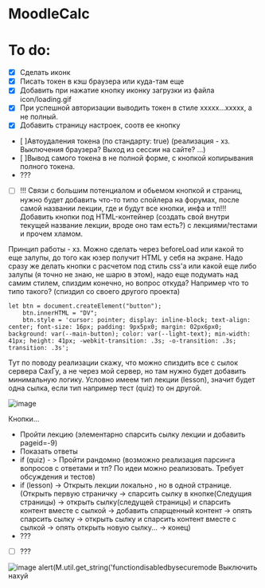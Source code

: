 # MoodleCalc
# To do:
- [x] Сделать иконк
- [x] Писать токен в кэш браузера или куда-там еще
- [x] Добавить при нажатие кнопку иконку загрузки из файла icon/loading.gif
- [x] При успешной авторизации выводить токен в стиле xxxxx...xxxxx, а не полный.
- [x] Добавить страницу настроек, соотв ее кнопку
- [ ]Автоудаления токена (по стандарту: true) (реализация - хз. Выключения браузера? Выход из сессии на сайте? ...)
- [ ]Вывод самого токена в не полной форме, с кнопкой копирывания полного токена.
- ???
- [ ] !!! Связи с большим потенциалом и обьемом кнопкой и страниц, нужно будет добавить что-то типо спойлера на форумах, после самой названии лекции, где и будут все кнопки, инфа и тп!!! Добавить кнопки под HTML-контейнер (создать свой внутри текущей название лекции, вроде оно там есть?) с лекциями/тестами и прочем хламом. 

Принцип работы - хз. Можно сделать через beforeLoad или какой то еще залупы, до того как юзер получит HTML у себя на экране.
Надо сразу же делать кнопки с расчетом под стиль css'a или какой еще либо залупы (я точно не знаю, не шарю в этом), надо еще подумать над самим стилем, спиздим конечно, но вопрос откуда? Например что то типо такого? (спиздил со своего другого проекта)

```
let btn = document.createElement("button");
    btn.innerHTML = "DV";
    btn.style = 'cursor: pointer; display: inline-block; text-align: center; font-size: 16px; padding: 9px5px0; margin: 02px6px0; background: var(--main-button); color: var(--light-text); min-width: 41px; height: 41px; -webkit-transition: .3s; -o-transition: .3s; transition: .3s';
```
Тут по поводу реализации скажу, что можно спиздить все с сылок сервера СахГу, а не через мой сервер, но там нужно будет добавить минимальную логику. 
Условно имеем тип лекции (lesson), значит будет одна сылка, если тип например тест (quiz) то он другой.

![image](https://user-images.githubusercontent.com/58254635/151201910-17929a3a-3fbe-4c55-8ed8-f09ba0db9032.png)

Кнопки...
- Пройти лекцию (элементарно спарсить сылку лекции и добавить pageid=-9)
- Показать ответы
- if (quiz) - > Пройти рандомно (возможно реализация парсинга вопросов с ответами и тп? По идеи можно реализовать. Требует обсуждения и тестов)
- if (lesson) -> Открыть лекции локально , но в одной странице. (Открыть первую страничку -> спарсить сылку в кнопке(Следущия страницы) -> открыть сылку(следущей страницы) и спарсить контент вместе с сылкой  -> добавить спарщенный контент -> опять спарсить сылку -> открыть сылку и спарсить контент вместе с сылкой -> опять открыть новую сылку... -> конец)
- ???
- [ ] ???

![image](https://user-images.githubusercontent.com/58254635/152711183-91575033-c86a-42bd-be39-b36c625a83a8.png)
alert(M.util.get_string('functiondisabledbysecuremode
Выключить нахуй
